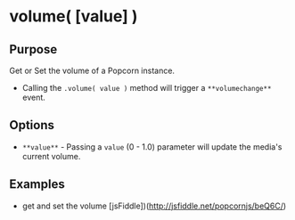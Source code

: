 # volume( [value] ) #

## Purpose ##

Get or Set the volume of a Popcorn instance.

 - Calling the `.volume( value )` method will trigger a `**volumechange**` event.

## Options ##

* `**value**` - Passing a `value` (0 - 1.0) parameter will update the media's current volume.

## Examples ##

* get and set the volume [jsFiddle])(http://jsfiddle.net/popcornjs/beQ6C/)

